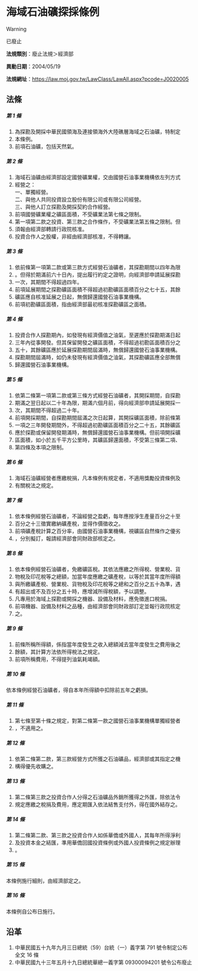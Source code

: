 # 海域石油礦探採條例


> [!WARNING]
> 已廢止


**法規類別**：廢止法規＞經濟部

**異動日期**：2004/05/19  

**法規網址**：https://law.moj.gov.tw/LawClass/LawAll.aspx?pcode=J0020005



## 法條
##### 第 1 條
1. 為探勘及開採中華民國領海及連接領海外大陸礁層海域之石油礦，特制定
1. 本條例。
1. 前項石油礦，包括天然氣。

##### 第 2 條
1. 海域石油礦由經濟部設定國營礦業權，交由國營石油事業機構依左列方式
1. 經營之：  
一、單獨經營。  
二、與他人共同投資設立股份有限公司或有限公司經營。  
三、與他人訂立探勘及開採契約合作經營。
1. 前項國營礦業權之礦區面積，不受礦業法第七條之限制。
1. 第一項第二款之投資、第三款之合作條作，不受礦業法第五條之限制。但
1. 須報由經濟部轉請行政院核准。
1. 投資合作人之股權，非經由經濟部核准，不得轉讓。

##### 第 3 條
1. 依前條第一項第二款或第三款方式經營石油礦者，其探勘期間以四年為限
1. 。但得於期滿前六十日內，提出履行約定之證明，向經濟部申請延展探勘
1. 一次，其期間不得超過四年。
1. 前項延展期間之探勘礦區面積不得超過初勘礦區面積百分之七十五，其餘
1. 礦區應自核准延展之日起，無償歸還國營石油事業機構。
1. 前項初勘礦區面積，指由經濟部最初核准探勘礦區之面積。

##### 第 4 條
1. 投資合作人探勘期內，如發現有經濟價值之油氣，至遲應於探勘期滿日起
1. 三年內從事開發。但其保留開發之礦區面積，不得超過初勘區面積百分之
1. 五十，其餘礦區應於延展探勘期間屆滿時，無償歸還國營石油事業機構。
1. 探勘期間屆滿時，如仍未發現有經濟價值之油氣，其探勘礦區應全部無償
1. 歸還國營石油事業機構。

##### 第 5 條
1. 依第二條第一項第二款或第三條方式經營石油礦者，其開採期間，自探勘
1. 期滿之翌日起以二十年為限，期滿六個月前，得向經濟部申請延展開採一
1. 次，其期間不得超過二十年。
1. 前項開採期間，自探勘期間屆滿之次日起算，其開採礦區面積，除前條第
1. 一項之三年開發期間外，不得超過初勘礦區面積百分之二十五，其餘礦區
1. 應於探勘或保留開發期滿時，無償歸還國營石油事業機構。但前項開採礦
1. 區面積，如小於五千平方公里時，其礦區歸還面積，不受第三條第二項、
1. 第四條及本項之限制。

##### 第 6 條
1. 海域石油礦經營者應繳稅捐，凡本條例有規定者，不適用獎勵投資條例及
1. 有關稅法之規定。

##### 第 7 條
1. 依本條例經營石油礦者，不論經營之盈虧，每年應按淨生產量百分之十至
1. 百分之十三徵實繳納礦產稅，並得作價徵收之。
1. 前項礦產稅計算之百分率，由國營石油事業機構，視礦區自然條作之優劣
1. ，分別擬訂，報請經濟部會同財政部核定之。

##### 第 8 條
1. 依本條例經營石油礦者，免繳礦區稅。其依法應繳之所得稅、營業稅、貨
1. 物稅及印花稅等之總額，加當年度應繳之礦產稅，以等於其當年度所得額
1. 與所繳礦產稅、營業稅、貨物稅及印花稅等之總和之百分之五十為準，遇
1. 有超出或不及百分之五十時，應增減所得稅額，予以調整。
1. 凡專用於海域上探勘或開採之機器、設備及材料，應免徵進口稅捐。
1. 前項機器、設備及材料之品種，由經濟部會同財政部訂定並報行政院核定
1. 之。

##### 第 9 條
1. 前條所稱所得額，係指當年度發生之收入總額減去當年度發生之費用後之
1. 餘額，其計算方法依所得稅法之規定。
1. 前項所稱費用，不得提列油氣耗竭額。

##### 第 10 條
依本條例經營石油礦者，得自本年所得額中扣除前五年之虧損。

##### 第 11 條
1. 第七條至第十條之規定，對第二條第一款之國營石油事業機構單獨經營者
1. ，不適用之。

##### 第 12 條
1. 依第二條第二款，第三款經營方式所獲之石油礦品，經濟部或其指定之機
1. 構得優先收購之。

##### 第 13 條
1. 第二條第三款之投資合作人分得之石油礦品外銷所獲得之外匯，除依法令
1. 規定應繳之稅捐及費用，應定期匯入依法結售支付外，得在國外結存之。

##### 第 14 條
1. 第二條第二款、第三款之投資合作人如係華僑或外國人，其每年所得淨利
1. 及投資本金之結匯，準用華僑回國投資條例或外國人投資條例之規定辦理
1. 。

##### 第 15 條
本條例施行細則，由經濟部定之。

##### 第 16 條
本條例自公布日施行。

## 沿革
1. 中華民國五十九年九月三日總統（59）台統（一）義字第 791  號令制定公布全文 16 條
1. 中華民國九十三年五月十九日總統華總一義字第 09300094201  號令公布廢止
